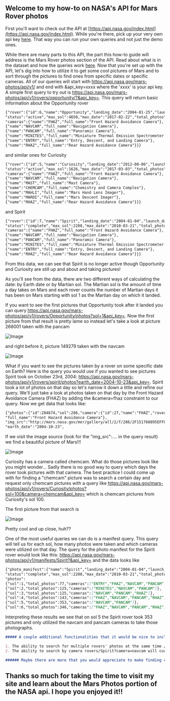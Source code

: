## Welcome to my how-to on NASA's API for Mars Rover photos

First you'll want to check out the API at [https://api.nasa.gov/index.html](https://api.nasa.gov/index.html).  While you're there, pick up your very own api key [here](https://api.nasa.gov/index.html#apply-for-an-api-key).  That way you can run your own queries and not just the demo ones.

While there are many parts to this API, the part this how-to guide will address is the Mars Rover photos section of the API. Read about what is in the dataset and how the queries work [here](https://api.nasa.gov/api.html#MarsPhotos).  Now that you're set up with the API, let's dig into how to utilize it to get some cool pictures of Mars and to sort through the pictures to find ones from specific dates or specific cameras. All of our queries will start with https://api.nasa.gov/mars-photos/api/v1/ and end with &api_key=xxxx where the 'xxxx' is your api key. A simple first query to try out is https://api.nasa.gov/mars-photos/api/v1/rovers/opportunity/?&api_key=.  This query will return basic information about the Opportunity rover 

```markdown
{"rover":{"id":6,"name":"Opportunity","landing_date":"2004-01-25","launch_date":"2003-07-07",
"status":"active","max_sol":4650,"max_date":"2017-02-22","total_photos":187093,
"cameras":{"name":"FHAZ","full_name":"Front Hazard Avoidance Camera"},
{"name":"NAVCAM","full_name":"Navigation Camera"},
{"name":"PANCAM","full_name":"Panoramic Camera"},
{"name":"MINITES","full_name":"Miniature Thermal Emission Spectrometer (Mini-TES)"},
{"name":"ENTRY","full_name":"Entry, Descent, and Landing Camera"},
{"name":"RHAZ","full_name":"Rear Hazard Avoidance Camera"}}}
```

and similar ones for Curiosity 
```markdown
{"rover":{"id":5,"name":"Curiosity","landing_date":"2012-08-06","launch_date":"2011-11-26",
"status":"active","max_sol":1626,"max_date":"2017-03-03","total_photos":306684,
"cameras":{"name":"FHAZ","full_name":"Front Hazard Avoidance Camera"},
{"name":"NAVCAM","full_name":"Navigation Camera"},
{"name":"MAST","full_name":"Mast Camera"},
{"name":"CHEMCAM","full_name":"Chemistry and Camera Complex"},
{"name":"MAHLI","full_name":"Mars Hand Lens Imager"},
{"name":"MARDI","full_name":"Mars Descent Imager"},
{"name":"RHAZ","full_name":"Rear Hazard Avoidance Camera"}}}
```

and Spirit
```markdown
{"rover":{"id":7,"name":"Spirit","landing_date":"2004-01-04","launch_date":"2003-06-10",
"status":"complete","max_sol":2208,"max_date":"2010-03-21","total_photos":124550,
"cameras":{"name":"FHAZ","full_name":"Front Hazard Avoidance Camera"},
{"name":"NAVCAM","full_name":"Navigation Camera"},
{"name":"PANCAM","full_name":"Panoramic Camera"},
{"name":"MINITES","full_name":"Miniature Thermal Emission Spectrometer (Mini-TES)"},
{"name":"ENTRY","full_name":"Entry, Descent, and Landing Camera"},
{"name":"RHAZ","full_name":"Rear Hazard Avoidance Camera"}}}
```

From this data, we can see that Spirit is no longer active though Opportunity and Curiosity are still up and about and taking pictures!

As you'll see from the data, there are two different ways of calculating the date: by Earth date or by Martian sol. The Martian sol is the amount of time a day takes on Mars and each rover counts the number of Martian days it has been on Mars starting with sol 1 as the Martian day on which it landed.

If you want to see the first pictures that Opportunity took after it landed you can query https://api.nasa.gov/mars-photos/api/v1/rovers/Opportunity/photos?sol=1&api_key=.  Now the first picture from that result is pretty lame so instead let's take a look at picture 268001 taken with the pancam

![Image](http://mars.nasa.gov/mer/gallery/all/1/p/001/1P128287181EFF0000P2303L2M1-BR.JPG)

and right before it, picture 149279 taken with the navcam

![Image](http://mars.nasa.gov/mer/gallery/all/1/n/001/1N128285132EDN0000P1500R0M1-BR.JPG)

What if you want to see the pictures taken by a rover on some specific date on Earth? Here is the query you would use if you wanted to see pictures Spirit took on October 23rd, 2004: https://api.nasa.gov/mars-photos/api/v1/rovers/spirit/photos?earth_date=2004-10-23&api_key=.  Spirit took a lot of photos on that day so let's narrow it down a little and refine our query.  We'll just take a look at photos taken on that day by the Front Hazard Avoidance Camera (FHAZ) by adding the &camera=fhaz constraint to our query.  Now we get data that looks like:  

```markdown
{"photos":{"id":284674,"sol":286,"camera":{"id":27,"name":"FHAZ","rover_id":7,
"full_name":"Front Hazard Avoidance Camera"},
"img_src":"http://mars.nasa.gov/mer/gallery/all/2/f/286/2F151760895EFF8987P1110L0M1-BR.JPG",
"earth_date":"2004-10-23",

```

If we visit the image source (look for the "img_src":.... in the query result) we find a beautiful picture of Mars!!!

![Image](http://mars.nasa.gov/mer/gallery/all/2/f/286/2F151760895EFF8987P1110L0M1-BR.JPG)

Curiosity has a camera called chemcam.  What do those pictures look like you might wonder...  Sadly there is no good way to query which days the rover took pictures with that camera. The best practice I could come up with for finding a "chemcam" picture was to search a certain day and request only chemcam pictures with a query like https://api.nasa.gov/mars-photos/api/v1/rovers/Curiosity/photos?sol=100&camera=chemcam&api_key= which is chemcam pictures from Curiosity's sol 100.

The first picture from that search is 

![Image](http://mars.jpl.nasa.gov/msl-raw-images/ods/surface/sol/00100/soas/rdr/ccam/CR0_406369429PRC_F0050104CCAM01100L1.PNG)

Pretty cool and up close, huh??

One of the most useful queries we can do is a manifest query.  This query will tell us for each sol, how many photos were taken and which cameras were utilized on that day. The query for the photo manifest for the Spirit rover would look like this: https://api.nasa.gov/mars-photos/api/v1/manifests/Spirit?&api_key= and the data looks like 

```markdown
{"photo_manifest":{"name":"Spirit","landing_date":"2004-01-04","launch_date":"2003-06-10",
"status":"complete","max_sol":2208,"max_date":"2010-03-21","total_photos":124550,
"photos":
{"sol":1,"total_photos":77,"cameras":["ENTRY","FHAZ","NAVCAM","PANCAM","RHAZ"]},
{"sol":2,"total_photos":125,"cameras":["MINITES","NAVCAM","PANCAM"]},
{"sol":3,"total_photos":125,"cameras":["NAVCAM","PANCAM","RHAZ"]},
{"sol":4,"total_photos":143,"cameras":["FHAZ","NAVCAM","PANCAM","RHAZ"]},
{"sol":5,"total_photos":353,"cameras":["NAVCAM","PANCAM"]},
{"sol":6,"total_photos":346,"cameras":["FHAZ","NAVCAM","PANCAM","RHAZ"]}
```

Interpreting these results we see that on sol 5 the Spirit rover took 353 pictures and only utilized the navcam and pancam cameras to take those photographs.

```markdown
##### A couple additional functionalities that it would be nice to include in an update to this api are:

1. The ability to search for multiple rovers' photos at the same time /rovers/spirit&curiosity/photos?earth_date=2017-3-1 for instance
2. The ability to search by camera rovers/Spirit?camera=navcam will currently just return the basic rover information instead of returning all the photos Spirit took with its navcam.  

###### Maybe there are more that you would appreciate to make finding cool Mars photos easier.
```

## Thanks so much for taking the time to visit my site and learn about the Mars Photos portion of the NASA api.  I hope you enjoyed it!!
